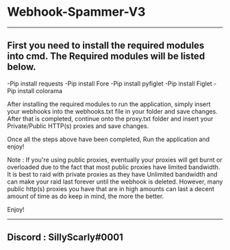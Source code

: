 # Webhook-Spammer-V3

------------------------------------------------------------------------------------
First you need to install the required modules into cmd. The Required modules will be listed below.
------------------------------------------------------------------------------------
-Pip install requests
-Pip install Fore
-Pip install pyfiglet
-Pip install Figlet
-Pip install colorama

After installing the required modules to run the application, simply insert your webhooks into the webhooks.txt file in your folder and save changes. After that is completed, continue onto the proxy.txt folder and insert your Private/Public HTTP(s) proxies and save changes.

Once all the steps above have been completed, Run the application and enjoy!

Note : If you're using public proxies, eventually your proxies will get burnt or overloaded due to the fact that most public proxies have limited bandwidth. It is best to raid with private proxies as they have Unlimited bandwidth and can make your raid last forever until the webhook is deleted. However, many public http(s) proxies you have that are in high amounts can last a decent amount of time as do keep in mind, the more the better. 

Enjoy!

--------------------------------------------------------------------------------------------
Discord : SillyScarly#0001
--------------------------
